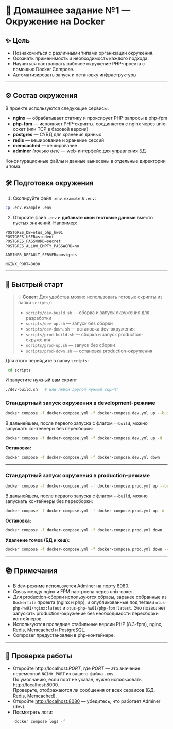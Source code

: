 # 🐳 Домашнее задание №1 — Окружение на Docker

## ✨ Цель

* Познакомиться с различными типами организации окружения.
* Осознать применимость и необходимость каждого подхода.
* Научиться настраивать рабочее окружение PHP-проекта с помощью Docker Compose.
* Автоматизировать запуск и остановку инфраструктуры.

---

## ⚙️ Состав окружения

В проекте используются следующие сервисы:

* **nginx** — обрабатывает статику и проксирует PHP-запросы в php-fpm
* **php-fpm** — исполняет PHP-скрипты, соединяется с nginx через unix-сокет (или TCP в базовой версии)
* **postgres** — СУБД для хранения данных
* **redis** — кеширование и хранение сессий
* **memcached** — кеширование
* **adminer** *(только dev)* — web-интерфейс для управления БД

Конфигурационные файлы и данные вынесены в отдельные директории и тома.

## 🛠️ Подготовка окружения

1. Скопируйте файл `.env.example` в `.env`:
```bash
cp .env.example .env
```
2. Откройте файл `.env` и **добавьте свои тестовые данные** вместо пустых значений.
   Например:
```
POSTGRES_DB=otus_php_hw01
POSTGRES_USER=student
POSTGRES_PASSWORD=secret
POSTGRES_ALLOW_EMPTY_PASSWORD=no

ADMINER_DEFAULT_SERVER=postgres

NGINX_PORT=8000
```
---

## 🚀 Быстрый старт

> 💡 **Совет:** Для удобства можно использовать готовые скрипты из папки `scripts/`:
>
> * `scripts/dev-build.sh` — сборка и запуск окружения для разработки
> * `scripts/dev-up.sh` — запуск без сборки
> * `scripts/dev-down.sh` — остановка dev-окружения
> * `scripts/prod-build.sh` — сборка и запуск production-окружения
> * `scripts/prod-up.sh` — запуск без сборки
> * `scripts/prod-down.sh` — остановка production-окружения
>
Для этого перейдите в папку `scripts`:
```bash
 cd scripts
```
И запустите нужный вам скрипт
```bash
./dev-build.sh   # или любой другой нужный скрипт
```
### Стандартный запуск окружения в development-режиме
```bash
docker compose -f docker-compose.yml -f docker-compose.dev.yml up --build -d
```
В дальнейшем, после первого запуска с флагом `--build`, можно запускать контейнеры без пересборки:
```bash
docker compose -f docker-compose.yml -f docker-compose.dev.yml up -d
```
**Остановка:**
```bash
docker compose -f docker-compose.yml -f docker-compose.dev.yml down
```
---
### Стандартный запуск окружения в production-режиме
```bash
docker compose -f docker-compose.yml -f docker-compose.prod.yml up --build -d
```
В дальнейшем, после первого запуска с флагом `--build`, можно запускать контейнеры без пересборки:
```bash
docker compose -f docker-compose.yml -f docker-compose.prod.yml up -d
```
**Остановка:**
```bash
docker compose -f docker-compose.yml -f docker-compose.prod.yml down
```
**Удаление томов (БД и кеш):**
```bash
docker compose -f docker-compose.yml -f docker-compose.prod.yml down -v
```
---
## 📚 Примечания

* В dev-режиме используется Adminer на порту 8080.
* Связь между nginx и FPM настроена через unix-сокет.
* Для production-сборки используются образы, заранее собранные из `Dockerfile` проекта (nginx и php), и опубликованные под тегами `otus-php-hw01/nginx:latest` и `otus-php-hw01/php-fpm:latest`. Это позволяет запускать production-окружение без необходимости пересборки контейнеров.
* Используются последние стабильные версии PHP (8.3-fpm), nginx, Redis, Memcached и PostgreSQL.
* Composer предустановлен в php-контейнере.
---
## 📝 Проверка работы

* Откройте http://localhost:*PORT*, где *PORT* — это значение переменной `NGINX_PORT` из вашего файла `.env`.  
   По умолчанию, если порт не указан, нужно использовать http://localhost:8000.  
   Проверьте, отображаются ли сообщения от всех сервисов (БД, Redis, Memcached). 
* Откройте [http://localhost:8080](http://localhost:8080) — убедитесь, что работает Adminer (dev).
* Посмотреть логи:
```bash
    docker compose logs -f
```